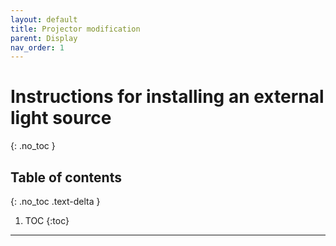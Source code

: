 ```yaml
---
layout: default
title: Projector modification
parent: Display
nav_order: 1
---
```


# Instructions for installing an external light source
{: .no_toc }

## Table of contents
{: .no_toc .text-delta }

1. TOC
{:toc}

---
